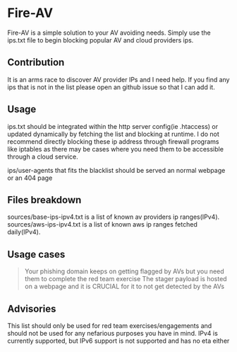 # Fire-AV
Fire-AV is a simple solution to your AV avoiding needs. Simply use the ips.txt file to begin blocking popular AV and cloud providers ips.

## Contribution
It is an arms race to discover AV provider IPs and I need help. If you find any ips that is not in the list please open an github issue so that I can add it.

## Usage
ips.txt should be integrated within the http server config(ie .htaccess) or updated dynamically by fetching the list and blocking at runtime. I do not recommend directly blocking these ip address through firewall programs like iptables as there may be cases where you need them to be accessible through a cloud service.

ips/user-agents that fits the blacklist should be served an normal webpage or an 404 page

## Files breakdown
sources/base-ips-ipv4.txt is a list of known av providers ip ranges(IPv4).
sources/aws-ips-ipv4.txt is a list of known aws ip ranges fetched daily(IPv4).

## Usage cases
> Your phishing domain keeps on getting flagged by AVs but you need them to complete the red team exercise
> The stager payload is hosted on a webpage and it is CRUCIAL for it to not get detected by the AVs

## Advisories
This list should only be used for red team exercises/engagements and should not be used for any nefarious purposes you have in mind.
IPv4 is currently supported, but IPv6 support is not supported and has no eta either